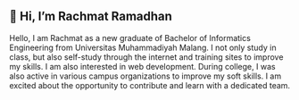 ## 👋 Hi, I’m Rachmat Ramadhan
Hello, I am Rachmat as a new graduate of Bachelor of Informatics Engineering from Universitas Muhammadiyah Malang. I not only study in class, but also self-study through the internet and training sites to improve my skills. I am also interested in web development. During college, I was also active in various campus organizations to improve my soft skills. I am excited about the opportunity to contribute and learn with a dedicated team.
